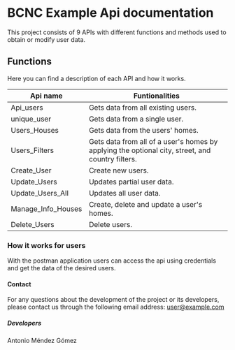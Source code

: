 # BCNC Example Api documentation
This project consists of 9 APIs with different functions and methods used to obtain or modify user data.


## Functions
Here you can find a description of each API and how it works.

| Api name | Funtionalities	|
| --------- | ---------- |
| Api_users          | Gets data from all existing users.                                                               |
| unique_user        | Gets data from a single user.                                                                    |
| Users_Houses       | Gets data from the users' homes.                                                                 |
| Users_Filters      | Gets data from all of a user's homes by applying the optional city, street, and country filters. |
| Create_User        | Create new users.                                                                                |
| Update_Users       | Updates partial user data.                                                                       |
| Update_Users_All   | Updates all user data.                                                                           |
| Manage_Info_Houses | Create, delete and update a user's homes.                                                        |
| Delete_Users       | Delete users.                                                                                    |

### How it works for users

With the postman application users can access the api using credentials and get the data of the desired users.

#### Contact

For any questions about the development of the project or its developers, please contact us through the following email address: user@example.com

##### Developers

Antonio Méndez Gómez
